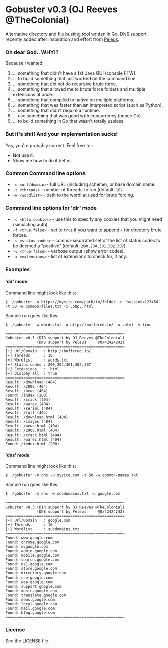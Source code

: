 Gobuster v0.3 (OJ Reeves @TheColonial)
======================================

Alternative directory and file busting tool written in Go. DNS support recently added after inspiration and effort from [Peleus](https://twitter.com/0x42424242).

### Oh dear God.. WHY!?

Because I wanted:

1. ... something that didn't have a fat Java GUI (console FTW).
1. ... to build something that just worked on the command line.
1. ... something that did not do recursive brute force.
1. ... something that allowed me to brute force folders and multiple extensions at once.
1. ... something that compiled to native on multiple platforms.
1. ... something that was faster than an interpreted script (such as Python).
1. ... something that didn't require a runtime.
1. ... use something that was good with concurrency (hence Go).
1. ... to build something in Go that wasn't totally useless.

### But it's shit! And your implementation sucks!

Yes, you're probably correct. Feel free to :

* Not use it.
* Show me how to do it better.

### Common Command line options

* `-u <url/domain>`- full URL (including scheme), or base domain name.
* `-t <threads>`   - number of threads to run (default: `10`).
* `-w <wordlist>`  - path to the wordlist used for brute forcing.

### Command line options for 'dir' mode

* `-c <http cookies>` - use this to specify any cookies that you might need (simulating auth).
* `-f <true|false>`   - set to `true` if you want to append `/` for directory brute forces.
* `-s <status codes>` - comma-separated set of the list of status codes to be deemed a "positive" (default: `200,204,301,302,307`).
* `-v <true|false>`   - verbose output (show error codes).
* `-x <extensions>`   - list of extensions to check for, if any.

### Examples

#### 'dir' mode

Command line might look like this:
```
$ ./gobuster -u https://mysite.com/path/to/folder -c 'session=123456' -t 50 -w common-files.txt -x .php,.html
```
Sample run goes like this:
```
$ ./gobuster -w words.txt -u http://buffered.io/ -x .html -v true

=====================================================
Gobuster v0.3 (DIR support by OJ Reeves @TheColonial)
              (DNS support by Peleus     @0x42424242)
=====================================================
[+] Url/Domain   : http://buffered.io/
[+] Threads      : 10
[+] Wordlist     : words.txt
[+] Status codes : 200,204,301,302,307
[+] Extensions   : .html
[+] Dislpay all  : true
=====================================================
Result: /download (404)
Result: /2006 (404)
Result: /news (404)
Found: /index (200)
Result: /crack (404)
Result: /warez (404)
Result: /serial (404)
Result: /full (404)
Result: /download.html (404)
Result: /images (404)
Result: /news.html (404)
Result: /2006.html (404)
Result: /crack.html (404)
Result: /warez.html (404)
Found: /index.html (200)
```

#### 'dns' mode

Command line might look like this:
```
$ ./gobuster -m dns -u mysite.com -t 50 -w common-names.txt
```
Sample run goes like this:
```
$ ./gobuster -m dns -w subdomains.txt -u google.com              

=====================================================
Gobuster v0.3 (DIR support by OJ Reeves @TheColonial)
              (DNS support by Peleus     @0x42424242)
=====================================================
[+] Url/Domain   : google.com
[+] Threads      : 10
[+] Wordlist     : subdomains.txt
=====================================================
Found: www.google.com
Found: chrome.google.com
Found: m.google.com
Found: admin.google.com
Found: mobile.google.com
Found: search.google.com
Found: ns1.google.com
Found: store.google.com
Found: directory.google.com
Found: cse.google.com
Found: wap.google.com
Found: support.google.com
Found: music.google.com
Found: translate.google.com
Found: news.google.com
Found: local.google.com
Found: mail.google.com
Found: blog.google.com
=====================================================
```

### License

See the LICENSE file.
